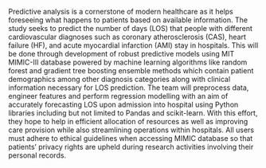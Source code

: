 Predictive analysis is a cornerstone of modern healthcare as it helps foreseeing what happens to patients based on available information. The study seeks to predict the number of days (LOS) that people with different cardiovascular diagnoses such as coronary atherosclerosis (CAS), heart failure (HF), and acute myocardial infarction (AMI) stay in hospitals. This will be done through development of robust predictive models using MIT MIMIC-III database powered by machine learning algorithms like random forest and gradient tree boosting ensemble methods which contain patient demographics among other diagnosis categories along with clinical information necessary for LOS prediction. The team will preprocess data, engineer features and perform regression modelling with an aim of accurately forecasting LOS upon admission into hospital using Python libraries including but not limited to Pandas and scikit-learn. With this effort, they hope to help in efficient allocation of resources as well as improving care provision while also streamlining operations within hospitals. All users must adhere to ethical guidelines when accessing MIMIC database so that patients’ privacy rights are upheld during research activities involving their personal records.

